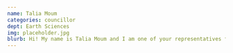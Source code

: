 ```yaml
---
name: Talia Moum
categories: councillor
dept: Earth Sciences
img: placeholder.jpg
blurb: Hi! My name is Talia Moum and I am one of your representatives for earth sciences on the Carleton Student Science Society! I am in my second year in the earth sciences program and this is my first year on the council! I am a camp counselor, a lifeguard and a dog person. I look forward to the year ahead and working with all these amazing people.
---
```

